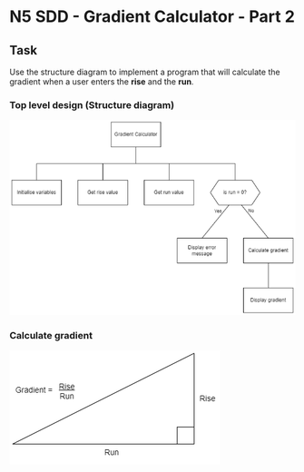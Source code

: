 # N5 SDD - Gradient Calculator - Part 2


## Task

Use the structure diagram to implement a program that will calculate the gradient when a user enters the __rise__ and the __run__.


### Top level design (Structure diagram)

![Structure diagram](assets/sd2.png)


### Calculate gradient

![Gradient calculation](assets/diagram.png)
